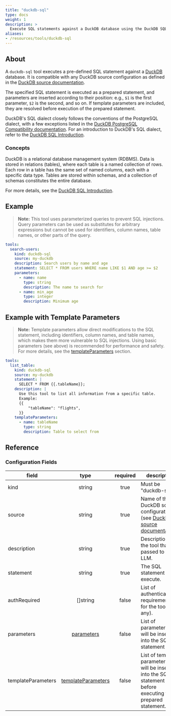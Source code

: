 ```yaml
---
title: "duckdb-sql"
type: docs
weight: 1
description: >
  Execute SQL statements against a DuckDB database using the DuckDB SQL tools configuration.
aliases:
- /resources/tools/duckdb-sql
---
```


## About

A `duckdb-sql` tool executes a pre-defined SQL statement against a [DuckDB](https://duckdb.org/) database. It is compatible with any DuckDB source configuration as defined in the [DuckDB source documentation](../../sources/duckdb.md).

The specified SQL statement is executed as a prepared statement, and parameters are inserted according to their position: e.g., `$1` is the first parameter, `$2` is the second, and so on. If template parameters are included, they are resolved before execution of the prepared statement. 

DuckDB's SQL dialect closely follows the conventions of the PostgreSQL dialect, with a few exceptions listed in the [DuckDB PostgreSQL Compatibility documentation](https://duckdb.org/docs/stable/sql/dialect/postgresql_compatibility.html). For an introduction to DuckDB's SQL dialect, refer to the [DuckDB SQL Introduction](https://duckdb.org/docs/stable/sql/introduction).

### Concepts

DuckDB is a relational database management system (RDBMS). Data is stored in relations (tables), where each table is a named collection of rows. Each row in a table has the same set of named columns, each with a specific data type. Tables are stored within schemas, and a collection of schemas constitutes the entire database.

For more details, see the [DuckDB SQL Introduction](https://duckdb.org/docs/stable/sql/introduction).

## Example

> **Note:** This tool uses parameterized queries to prevent SQL injections. Query parameters can be used as substitutes for arbitrary expressions but cannot be used for identifiers, column names, table names, or other parts of the query.

```yaml
tools:
  search-users:
    kind: duckdb-sql
    source: my-duckdb
    description: Search users by name and age
    statement: SELECT * FROM users WHERE name LIKE $1 AND age >= $2
    parameters:
      - name: name
        type: string
        description: The name to search for
      - name: min_age
        type: integer
        description: Minimum age
```

## Example with Template Parameters

> **Note:** Template parameters allow direct modifications to the SQL statement, including identifiers, column names, and table names, which makes them more vulnerable to SQL injections. Using basic parameters (see above) is recommended for performance and safety. For more details, see the [templateParameters](#template-parameters) section.

```yaml
tools:
  list_table:
    kind: duckdb-sql
    source: my-duckdb
    statement: |
      SELECT * FROM {{.tableName}};
    description: |
      Use this tool to list all information from a specific table.
      Example:
      {{
          "tableName": "flights",
      }}
    templateParameters:
      - name: tableName
        type: string
        description: Table to select from
```

## Reference

### Configuration Fields

| **field**          | **type**                        | **required** | **description**                                                                                                                            |
|--------------------|:-------------------------------:|:------------:|--------------------------------------------------------------------------------------------------------------------------------------------|
| kind               | string                         |     true     | Must be "duckdb-sql".                                                                                                                      |
| source             | string                         |     true     | Name of the DuckDB source configuration (see [DuckDB source documentation](../../sources/duckdb.md)).                                         |
| description        | string                         |     true     | Description of the tool that is passed to the LLM.                                                                                         |
| statement          | string                         |     true     | The SQL statement to execute.                                                                                                              |
| authRequired       | []string                       |    false     | List of authentication requirements for the tool (if any).                                                                                 |
| parameters         | [parameters](../#specifying-parameters)       |    false     | List of parameters that will be inserted into the SQL statement                      |
| templateParameters | [templateParameters](../#template-parameters) |    false     | List of template parameters that will be inserted into the SQL statement before executing the prepared statement.                           |
